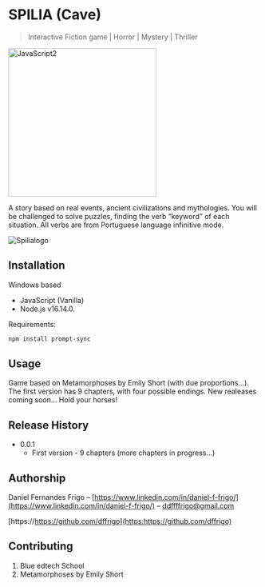 # SPILIA (Cave)
> Interactive Fiction game  | Horror | Mystery | Thriller

<img width="297" alt="JavaScript2" src="https://user-images.githubusercontent.com/102762000/168402369-133e598e-6dff-4dbd-bf18-35007efe9603.png">

A story based on real events, ancient civilizations and mythologies. You will be challenged to solve puzzles, finding the verb “keyword” of each situation.
All verbs are from Portuguese language infinitive mode.

![Spilialogo](https://user-images.githubusercontent.com/102762000/168400302-2e2dd256-42f5-411f-af56-f55a19efe878.png)


## Installation

Windows based
- JavaScript (Vanilla)
- Node.js v16.14.0.

Requirements:
```sh
npm install prompt-sync
```


## Usage

Game based on Metamorphoses by Emily Short (with due proportions...).
The first version has 9 chapters, with four possible endings.
New realeases coming soon... Hold your horses!


## Release History

* 0.0.1
    * First version - 9 chapters (more chapters in progress...)


## Authorship

Daniel Fernandes Frigo – [https://www.linkedin.com/in/daniel-f-frigo/](https://www.linkedin.com/in/daniel-f-frigo/) – ddffffrigo@gmail.com

[https://https://github.com/dffrigo](https:https://github.com/dffrigo)


## Contributing

1. Blue edtech School
2. Metamorphoses by Emily Short

<!-- Markdown link & img dfn's -->
